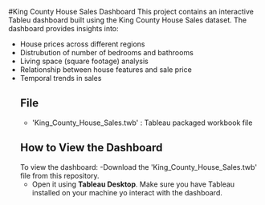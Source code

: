 #King County House Sales Dashboard
This project contains an interactive Tableu dashboard built using the King County House Sales dataset. 
The dashboard provides insights into: 
- House prices across different regions
- Distrubution of number of bedrooms and bathrooms
- Living space (square footage) analysis
- Relationship between house features and sale price
- Temporal trends in sales
  ## File
  - 'King_County_House_Sales.twb' : Tableau packaged workbook file
   ## How to View the Dashboard
  To view the dashboard:
  -Download the 'King_County_House_Sales.twb' file from this repository.
  - Open it using **Tableau Desktop**.
  Make sure you have Tableau installed on your machine yo interact with the  dashboard.

